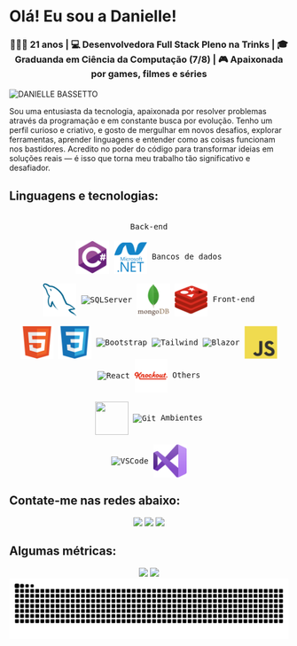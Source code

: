 <div>
    <h1>Olá! Eu sou a Danielle!</h1>
    <h3 align="center">
      👩🏻‍💻 21 anos | 💻 Desenvolvedora Full Stack Pleno na Trinks | 🎓 Graduanda em Ciência da Computação (7/8) | 🎮 Apaixonada por games, filmes e séries
    </h3>
    <img align="center" width="1584" height="396" alt="DANIELLE BASSETTO" src="https://github.com/user-attachments/assets/2227e891-beba-4f54-b29d-a6a9257d9f6f" />
    <p>Sou uma entusiasta da tecnologia, apaixonada por resolver problemas através da programação e em constante busca por evolução. Tenho um perfil curioso e criativo, e gosto de mergulhar em novos desafios, explorar ferramentas, aprender linguagens e entender como as coisas funcionam nos bastidores. Acredito no poder do código para transformar ideias em soluções reais — é isso que torna meu trabalho tão significativo e desafiador.</p>
</div>

<h2 align="left"> Linguagens e tecnologias:</h2>
<div align="center">
  <div style="display: inline_block"><br>
  <kbd align="center"> 
    <kbd>Back-end</kbd>
    <br/><br/>
    <img align="center" alt="C#" height="60" width="60" src="https://raw.githubusercontent.com/devicons/devicon/master/icons/csharp/csharp-original.svg">
    <img align="center" alt=".NET" height="60" width="60" src="https://github.com/devicons/devicon/blob/master/icons/dot-net/dot-net-plain-wordmark.svg">
  </kbd>
    <kbd align="center"> 
    <kbd>Bancos de dados</kbd>
    <br/><br/>
    <img align="center" alt="MySQL" height="60" width="60" src="https://raw.githubusercontent.com/devicons/devicon/master/icons/mysql/mysql-original.svg">
    <img align="center" alt="SQLServer" height="60" width="60" src="https://cdn.jsdelivr.net/gh/devicons/devicon/icons/microsoftsqlserver/microsoftsqlserver-plain.svg">
    <img align="center" alt="MongoDB" height="60" width="60" src="https://github.com/devicons/devicon/blob/master/icons/mongodb/mongodb-original-wordmark.svg">
    <img align="center" alt="Redis" height="60" width="60" src="https://github.com/devicons/devicon/blob/master/icons/redis/redis-original.svg">
  </kbd>
  <kbd align="center">
    <kbd>Front-end</kbd>
    <br/><br/>
    <img align="center" alt="HTML" height="60" width="60" src="https://raw.githubusercontent.com/devicons/devicon/master/icons/html5/html5-original.svg">
    <img align="center" alt="CSS" height="60" width="60" src="https://raw.githubusercontent.com/devicons/devicon/master/icons/css3/css3-original.svg">
    <img align="center" alt="Bootstrap" height="60" width="60" src="https://cdn.jsdelivr.net/gh/devicons/devicon/icons/bootstrap/bootstrap-original.svg" />
    <img align="center" alt="Tailwind" height="60" width="60" src="https://cdn.jsdelivr.net/gh/devicons/devicon/icons/tailwindcss/tailwindcss-original.svg" />
    <img align="center" alt="Blazor" height="60" width="60" src="https://cdn.jsdelivr.net/gh/devicons/devicon/icons/blazor/blazor-original.svg" />
    <img align="center" alt="JavaScript" height="60" width="60" src="https://github.com/devicons/devicon/blob/master/icons/javascript/javascript-original.svg" />
    <img align="center" alt="React" height="60" width="60" src="https://cdn.jsdelivr.net/gh/devicons/devicon/icons/react/react-original.svg">
    <img align="center" alt="Knockout" height="60" width="60" src="https://github.com/devicons/devicon/blob/master/icons/knockout/knockout-plain-wordmark.svg">
  </kbd>
  <kbd align="center"> 
    <kbd>Others</kbd>
    <br/><br/>
    <img align="center" height="60" width="60" src="https://cdn.jsdelivr.net/gh/devicons/devicon/icons/github/github-original.svg" />
    <img align="center" alt="Git" height="60" width="60" src="https://cdn.jsdelivr.net/gh/devicons/devicon/icons/git/git-plain-wordmark.svg">
  </kbd>
  <kbd align="center"> 
  <kbd>Ambientes</kbd>
    <br/><br/>    
    <img align="center" alt="VSCode" height="60" width="60" src="https://cdn.jsdelivr.net/gh/devicons/devicon/icons/vscode/vscode-original.svg" />
    <img align="center" alt="VisualStudio" height="60" width="60"<img align="center" height="30" width="40" src="https://github.com/devicons/devicon/blob/master/icons/visualstudio/visualstudio-original.svg"/>
  </kbd>
</div>

<h2 align="left"> Contate-me nas redes abaixo: </h2>
<div align="center"> 
  <a href="https://www.instagram.com/_danibassetto/" target="_blank"><img src="https://img.shields.io/badge/-Instagram-%23E4405F?style=for-the-badge&logo=instagram&logoColor=white" target="_blank"></a>
  <a href = "mailto:daniellebbassetto@outlook.com"><img src="https://img.shields.io/badge/Microsoft_Outlook-0078D4?style=for-the-badge&logo=microsoft-outlook&logoColor=white" target="_blank"></a>
  <a href="https://www.linkedin.com/in/danielle-barros-bassetto-7a94421a6/" target="_blank"><img src="https://img.shields.io/badge/-LinkedIn-%230077B5?style=for-the-badge&logo=linkedin&logoColor=white" target="_blank"></a> 
</div>

<h2 align="left"> Algumas métricas: </h2>
<div align="center">
    <img height="170em" src="https://github-readme-stats.vercel.app/api?username=daniellebassetto&show_icons=true&theme=dracula&include_all_commits=true&count_private=true"/>
    <img height="170em" src="https://github-readme-stats.vercel.app/api/top-langs/?username=daniellebassetto&layout=compact&langs_count=6&theme=dracula"/><br>
</div>
      
<picture align="center">
  <source media="(prefers-color-scheme: dark)" srcset="https://raw.githubusercontent.com/DanielleBassetto/DanielleBassetto/output/github-contribution-grid-snake-dark.svg">
  <source media="(prefers-color-scheme: light)" srcset="https://raw.githubusercontent.com/DanielleBassetto/DanielleBassetto/output/github-contribution-grid-snake-dark.svg">
  <img align="center" alt="github contribution grid snake animation" src="https://raw.githubusercontent.com/DanielleBassetto/DanielleBassetto/output/github-contribution-grid-snake.svg">
</picture>
